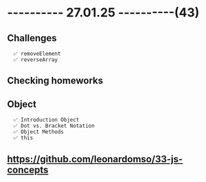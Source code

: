 # ---------- 27.01.25 ----------(43)

## Challenges

      ✅ removeElement
      ✅ reverseArray

## Checking homeworks

## Object

      ✅ Introduction Object
      ✅ Dot vs. Bracket Notation
      ✅ Object Methods
      ✅ this

## https://github.com/leonardomso/33-js-concepts
